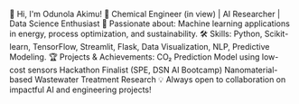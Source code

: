 👋 Hi, I'm Odunola Akimu!
🔬 Chemical Engineer (in view) | AI Researcher | Data Science Enthusiast
🚀 Passionate about: Machine learning applications in energy, process optimization, and sustainability.
🛠️ Skills: Python, Scikit-learn, TensorFlow, Streamlit, Flask, Data Visualization, NLP, Predictive Modeling.
🏆 Projects & Achievements:
CO₂ Prediction Model using low-cost sensors
Hackathon Finalist (SPE, DSN AI Bootcamp)
Nanomaterial-based Wastewater Treatment Research
💡 Always open to collaboration on impactful AI and engineering projects!
<!---
kimicds/kimicds is a ✨ special ✨ repository because its `README.md` (this file) appears on your GitHub profile.
You can click the Preview link to take a look at your changes.
--->
